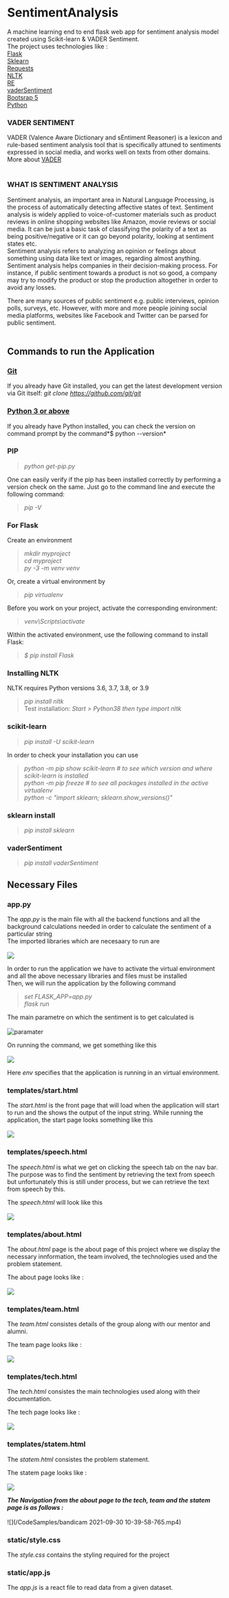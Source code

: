 # SentimentAnalysis
A machine learning end to end flask web app for sentiment analysis model created using Scikit-learn &amp; VADER Sentiment. <br />
The project uses technologies like : <br />
[Flask](https://flask.palletsprojects.com/en/2.0.x/)<br />
[Sklearn](https://pypi.org/project/scikit-learn/) <br />
[Requests](https://docs.python-requests.org/en/latest/) <br />
[NLTK](https://www.nltk.org/) <br />
[RE](https://docs.python.org/3/library/re.html) <br />
[vaderSentiment](https://pypi.org/project/vaderSentiment/) <br />
[Bootsrap 5](https://getbootstrap.com/docs/5.1/getting-started/introduction/) <br />
[Python](https://www.python.org/downloads/windows/) <br />

### VADER SENTIMENT <br />
VADER (Valence Aware Dictionary and sEntiment Reasoner) is a lexicon and rule-based sentiment analysis tool that is specifically attuned to sentiments expressed in social media, and works well on texts from other domains. <br />
More about [VADER](https://pypi.org/project/vaderSentiment/)
<br />
<br />

### WHAT IS SENTIMENT ANALYSIS <br />
Sentiment analysis, an important area in Natural Language Processing, is the process of automatically detecting affective states of text. Sentiment analysis is widely applied to voice-of-customer materials such as product reviews in online shopping websites like Amazon, movie reviews or social media. It can be just a basic task of classifying the polarity of a text as being positive/negative or it can go beyond polarity, looking at sentiment states etc. <br />
Sentiment analysis refers to analyzing an opinion or feelings about something using data like text or images, regarding almost anything. Sentiment analysis helps companies in their decision-making process. For instance, if public sentiment towards a product is not so good, a company may try to modify the product or stop the production altogether in order to avoid any losses. <br />

There are many sources of public sentiment e.g. public interviews, opinion polls, surveys, etc. However, with more and more people joining social media platforms, websites like Facebook and Twitter can be parsed for public sentiment. <br />
<br />

## Commands to run the Application <br />

### [Git](https://git-scm.com/downloads) <br />

If you already have Git installed, you can get the latest development version via Git itself: *git clone https://github.com/git/git* <br />

### [Python 3 or above](https://www.python.org/downloads/) <br />

If you already have Python installed, you can check the version on command prompt by the command*$ python --version* <br />

### PIP <br />

> *python get-pip.py* <br />

One can easily verify if the pip has been installed correctly by performing a version check on the same. Just go to the command line and execute the following command: <br />
> *pip -V*


### For Flask <br />

Create an environment <br />
> *mkdir myproject <br />*
> *cd myproject <br />*
> *py -3 -m venv venv* <br />

Or, create a virtual environment by <br />
> *pip virtualenv*

Before you work on your project, activate the corresponding environment: <br />
> *venv\Scripts\activate* <br />

Within the activated environment, use the following command to install Flask: <br />
> *$ pip install Flask*

### Installing NLTK <br />

NLTK requires Python versions 3.6, 3.7, 3.8, or 3.9
> *pip install nltk* <br />
Test installation: *Start > Python38 then type import nltk*

### scikit-learn <br />

> *pip install -U scikit-learn* <br />

In order to check your installation you can use <br />
> *python -m pip show scikit-learn  # to see which version and where scikit-learn is installed* <br />
> *python -m pip freeze  # to see all packages installed in the active virtualenv* <br />
> *python -c "import sklearn; sklearn.show_versions()"* <br />

### sklearn install

> *pip install sklearn*

### vaderSentiment 

> *pip install vaderSentiment*

## Necessary Files

### app.py

The *app.py* is the main file with all the backend functions and all the background calculations needed in order to calculate the sentiment of a particular string <br />
The imported libraries which are necesaary to run are <br />
<br />
![](/CodeSamples/app2.PNG) <br />

In order to run the application we have to activate the virtual environment and all the above necessary libraries and files must be installed <br />
Then, we will run the application by the following command <br />

> *set FLASK_APP=app.py*  <br />
> *flask run* <br />

The main parametre on which the sentiment is to get calculated is <br />
<br />
![paramater](/CodeSamples/app1.PNG) <br />

On running the command, we get something like this <br />
<br />
![](/CodeSamples/run.PNG) <br />

Here *env* specifies that the application is running in an virtual environment.


### templates/start.html

The *start.html* is the front page that will load when the application will start to run and the shows the output of the input string.
While running the application, the start page looks something like this <br />
<br />
![](/CodeSamples/start.PNG) <br />

### templates/speech.html

The *speech.html* is what we get on clicking the speech tab on the nav bar. The purpose was to find the sentiment by retrieving the text from speech but unfortunately this is still under process, but we can retrieve the text from speech by this.

The *speech.html* will look like this <br />
<br />
![](/CodeSamples/speech.PNG) <br />

### templates/about.html

The *about.html* page is the about page of this project where we display the necessary innformation, the team involved, the technologies used and the problem statement.

The about page looks like : <br />
<br />
![](/CodeSamples/about.PNG) <br />

### templates/team.html

The *team.html* consistes details of the group along with our mentor and alumni.

The team page looks like : <br />
<br />
![](/CodeSamples/team.PNG)<br />

### templates/tech.html

The *tech.html* consistes the main technologies used along with their documentation.

The tech page looks like : <br />
<br />
![](/CodeSamples/tech.PNG)<br />

### templates/statem.html

The *statem.html* consistes the problem statement.

The statem page looks like : <br />
<br />
![](/CodeSamples/statem.PNG)<br />

***The Navigation from the about page to the tech, team and the statem page is as  follows :*** <br />
<br />
![](/CodeSamples/bandicam 2021-09-30 10-39-58-765.mp4) <br />

### static/style.css

The *style.css* contains the styling required for the project

### static/app.js

The *app.js* is a react file to read data from a given dataset.
